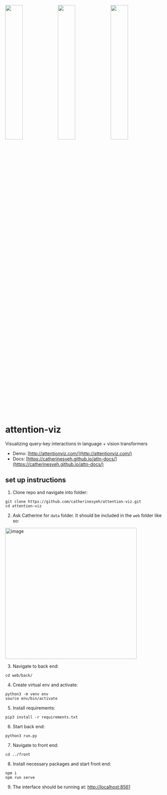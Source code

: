 <img src="https://github.com/catherinesyeh/attention-viz/blob/main/img/matrix.gif" width="33%" height="auto"><img src="https://github.com/catherinesyeh/attention-viz/blob/main/img/single.gif" width="33%" height="auto"><img src="https://github.com/catherinesyeh/attention-viz/blob/main/img/sent_img.gif" width="33%" height="auto">

# attention-viz
Visualizing query-key interactions in language + vision transformers

* Demo: [http://attentionviz.com/](http://attentionviz.com/)
* Docs: [https://catherinesyeh.github.io/attn-docs/](https://catherinesyeh.github.io/attn-docs/)

## set up instructions
1. Clone repo and navigate into folder: 
```
git clone https://github.com/catherinesyeh/attention-viz.git
cd attention-viz
```

2. Ask Catherine for ```data``` folder. It should be included in the ```web``` folder like so:
<img width="415" alt="image" src="https://user-images.githubusercontent.com/43099514/219905589-17dc4aa1-1785-4d48-aabe-794f777b2dd9.png">

3. Navigate to back end:
```
cd web/back/
```

4. Create virtual env and activate:
```
python3 -m venv env
source env/bin/activate
```

5. Install requirements:
```
pip3 install -r requirements.txt
```

6. Start back end:
```
python3 run.py
```

7. Navigate to front end:
```
cd ../front
```

8. Install necessary packages and start front end:
```
npm i
npm run serve
```

9. The interface should be running at: [http://localhost:8561](http://localhost:8561)


